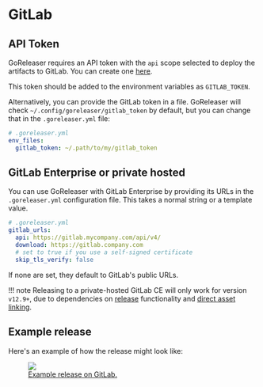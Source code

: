 # GitLab

## API Token

GoReleaser requires an API token with the `api` scope selected to deploy the artifacts to GitLab.
You can create one [here](https://gitlab.com/profile/personal_access_tokens).

This token should be added to the environment variables as `GITLAB_TOKEN`.

Alternatively, you can provide the GitLab token in a file.
GoReleaser will check `~/.config/goreleaser/gitlab_token` by default, but you can change that in the `.goreleaser.yml` file:

```yaml
# .goreleaser.yml
env_files:
  gitlab_token: ~/.path/to/my/gitlab_token
```

## GitLab Enterprise or private hosted

You can use GoReleaser with GitLab Enterprise by providing its URLs in the
`.goreleaser.yml` configuration file. This takes a normal string or a template value.

```yaml
# .goreleaser.yml
gitlab_urls:
  api: https://gitlab.mycompany.com/api/v4/
  download: https://gitlab.company.com
  # set to true if you use a self-signed certificate
  skip_tls_verify: false
```

If none are set, they default to GitLab's public URLs.

!!! note
    Releasing to a private-hosted GitLab CE will only work for version `v12.9+`, due to dependencies
    on [release](https://docs.gitlab.com/ee/user/project/releases/index.html) functionality
    and [direct asset linking](https://docs.gitlab.com/ee/user/project/releases/index.html#permanent-links-to-release-assets).


## Example release

Here's an example of how the release might look like:

<a href="https://gitlab.com/goreleaser/example/-/releases">
  <figure>
    <img src="https://img.carlosbecker.dev/goreleaser-gitlab.png"/>
    <figcaption>Example release on GitLab.</figcaption>
  </figure>
</a>
